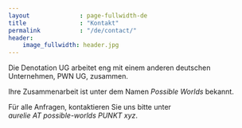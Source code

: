 ```yaml
---
layout              : page-fullwidth-de
title               : "Kontakt"
permalink           : "/de/contact/"
header:
    image_fullwidth: header.jpg
---
```



Die Denotation UG arbeitet eng mit einem anderen deutschen Unternehmen, PWN UG, zusammen. 

Ihre Zusammenarbeit ist unter dem Namen *Possible Worlds* bekannt.

Für alle Anfragen, kontaktieren Sie uns bitte unter <br> *aurelie AT possible-worlds PUNKT xyz*.

